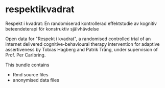 # respektikvadrat
Respekt i kvadrat: En randomiserad kontrollerad effektstudie av kognitiv beteendeterapi för konstruktiv självhävdelse

Open data for "Respekt i kvadrat", a randomised controlled trial of an internet delivered cognitive-behavioural therapy intervention for adaptive assertiveness by Tobias Hagberg and Patrik Trång, under supervision of Prof. Per Carlbring.

This bundle contains
- Rmd source files
- anonymised data files
